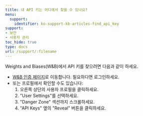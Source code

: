 ```yaml
---
title: 내 API 키는 어디에서 찾을 수 있나요?
menu:
  support:
    identifier: ko-support-kb-articles-find_api_key
support:
- 보안
- 사용자 관리
toc_hide: true
type: docs
url: /support/:filename
---
```


Weights and Biases(W&B)에서 API 키를 찾으려면 다음과 같이 하세요.

- [W&B 인증 페이지](https://wandb.ai/authorize)로 이동합니다. 필요하다면 로그인하세요.
- 또는 프로필에서 확인할 수도 있습니다:
  1. 오른쪽 상단의 사용자 프로필을 클릭하세요.
  2. "User Settings"를 선택하세요.
  3. "Danger Zone" 섹션까지 스크롤하세요.
  4. "API Keys" 옆의 "Reveal" 버튼을 클릭하세요.